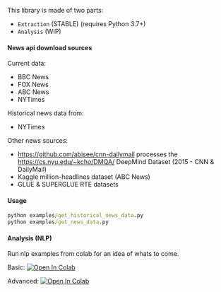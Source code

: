 This library is made of two parts:
- ``Extraction`` (STABLE) (requires Python 3.7+)
- ``Analysis`` (WIP)

#### News api download sources
Current data:
- BBC News
- FOX News
- ABC News
- NYTimes

Historical news data from:
- NYTimes

Other news sources:
 - https://github.com/abisee/cnn-dailymail processes the https://cs.nyu.edu/~kcho/DMQA/ DeepMind Dataset (2015 - CNN & DailyMail)
 - Kaggle million-headlines dataset (ABC News)
 - GLUE & SUPERGLUE RTE datasets

#### Usage
``` cmd
python examples/get_historical_news_data.py
python examples/get_news_data.py
```

#### Analysis (NLP)

Run nlp examples from colab for an idea of whats to come.

Basic: [![Open In Colab](https://colab.research.google.com/assets/colab-badge.svg)](https://colab.research.google.com/github/mansaluke/newsai/blob/master/notebooks/nlp_basics.ipynb)


Advanced: [![Open In Colab](https://colab.research.google.com/assets/colab-badge.svg)](https://colab.research.google.com/github/mansaluke/newsai/blob/master/notebooks/nlp_advanced.ipynb)


